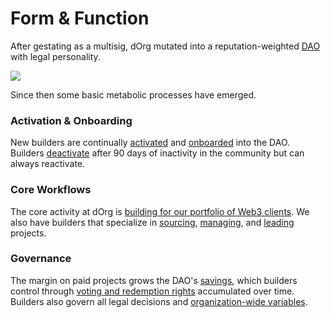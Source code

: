 # Form & Function

After gestating as a multisig, dOrg mutated into a reputation-weighted [DAO](../builder-resources/web3-glossary.md#dao) with legal personality.

![](../.gitbook/assets/artboard.png)

Since then some basic metabolic processes have emerged.

### Activation & Onboarding

New builders are continually [activated](../lifecycle/activation.md) and [onboarded](../lifecycle/onboarding.md) into the DAO. Builders [deactivate](../lifecycle/deactivation.md) after 90 days of inactivity in the community but can always reactivate.

### Core Workflows

The core activity at dOrg is [building for our portfolio of Web3 clients](../workflows/building-1.md). We also have builders that specialize in [sourcing](../workflows/sourcing.md), [managing](../workflows/project-manager.md), and [leading](../workflows/tech-lead/) projects.

### Governance

The margin on paid projects grows the DAO's [savings](../governance/savings-payments.md), which builders control through [voting and redemption rights](../governance/rep-and-tokens.md) accumulated over time. Builders also govern all legal decisions and [organization-wide variables](../governance/global-variables.md).

